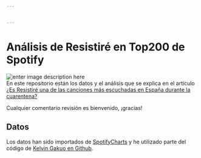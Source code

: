 ```yaml
---


---
```


<h1 id="análisis-de-resistiré-en-top200-de-spotify">Análisis de Resistiré en Top200 de Spotify</h1>
<p><img src="https://www.akakicreations.com/wp-content/uploads/2020/04/Ellaboratoriodeakaki_post7_spotify_resistire_principal.png" alt="enter image description here"><br>
En este repositorio están los datos y el análisis que se explica en el artículo  <a href="https://www.akakicreations.com/es-resistire-una-de-las-canciones-mas-escuchadas-en-espana-durante-la-cuarentena/">¿Es Resistiré una de las canciones más escuchadas en España durante la cuarentena?</a></p>
<p>Cualquier comentario revisión es bienvenido, ¡gracias!</p>
<h2 id="datos">Datos</h2>
<p>Los datos han sido importados de <a href="https://spotifycharts.com/">SpotifyCharts</a> y he utilizado parte del código de <a href="https://github.com/kelvingakuo/fycharts">Kelvin Gakuo en Github</a>.</p>

